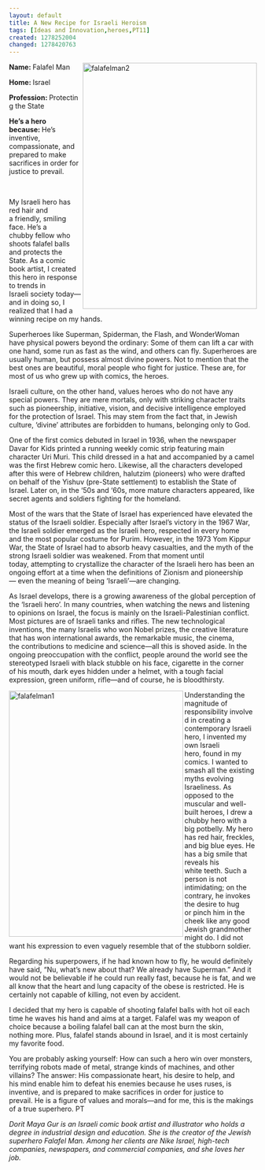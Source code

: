 ```yaml
---
layout: default
title: A New Recipe for Israeli Heroism
tags: [Ideas and Innovation,heroes,PT11]
created: 1278252004
changed: 1278420763
---
```

<p><a title="falafelman2 by PresenTense Group, on Flickr" href="http://www.flickr.com/photos/presentensegroup/4730448499/"><img width="354" height="500" align="right" alt="falafelman2" src="http://farm2.static.flickr.com/1316/4730448499_14f3ef15bb.jpg" /></a></p>
<p><strong>Name:&nbsp;</strong>Falafel Man</p>
<p><strong>Home:&nbsp;</strong>Israel</p>
<p><strong>Profession:&nbsp;</strong>Protecting the State</p>
<p><strong>He&rsquo;s a hero because:&nbsp;</strong>He&rsquo;s inventive, compassionate,&nbsp;and prepared to make sacrifices in&nbsp;order for justice to prevail.</p>
<p>&nbsp;</p>
<p>My Israeli hero has red hair and a&nbsp;friendly, smiling face. He&rsquo;s a chubby&nbsp;fellow who shoots falafel balls and&nbsp;protects the State. As a comic book artist, I&nbsp;created this hero in response to trends in Israeli&nbsp;society today&mdash;and in doing so, I realized&nbsp;that I had a winning recipe on my hands.</p>
<p>Superheroes like Superman, Spiderman,&nbsp;the Flash, and WonderWoman have physical&nbsp;powers beyond the ordinary: Some of them&nbsp;can lift a car with one hand, some run as fast&nbsp;as the wind, and others can fly. Superheroes&nbsp;are usually human, but possess almost divine&nbsp;powers. Not to mention that the best ones are&nbsp;beautiful, moral people who fight for justice.&nbsp;These are, for most of us who grew up with&nbsp;comics, the heroes.</p>
<p>Israeli culture, on the other hand, values&nbsp;heroes who do not have any special powers.&nbsp;They are mere mortals, only with striking&nbsp;character traits such as pioneership, initiative,&nbsp;vision, and decisive intelligence employed for&nbsp;the protection of Israel. This may stem from&nbsp;the fact that, in Jewish culture, &lsquo;divine&rsquo; attributes&nbsp;are forbidden to humans, belonging&nbsp;only to God.</p>
<p>One of the first comics debuted in Israel&nbsp;in 1936, when the newspaper Davar for Kids&nbsp;printed a running weekly comic strip featuring&nbsp;main character Uri Muri. This child dressed in&nbsp;a hat and accompanied by a camel was the first&nbsp;Hebrew comic hero. Likewise, all the characters&nbsp;developed after this were of Hebrew children,&nbsp;halutzim (pioneers) who were drafted on&nbsp;behalf of the Yishuv (pre-State settlement) to&nbsp;establish the State of Israel. Later on, in the&nbsp;&lsquo;50s and &lsquo;60s, more mature characters appeared,&nbsp;like secret agents and soldiers fighting&nbsp;for the homeland.&nbsp;</p>
<p>Most of the wars that the State of Israel&nbsp;has experienced have elevated the status of the&nbsp;Israeli soldier. Especially after Israel&rsquo;s victory in&nbsp;the 1967 War, the Israeli soldier emerged as&nbsp;the Israeli hero, respected in every home and&nbsp;the most popular costume for Purim.&nbsp;However, in the 1973 Yom Kippur War,&nbsp;the State of Israel had to absorb heavy casualties,&nbsp;and the myth of the strong Israeli soldier&nbsp;was weakened. From that moment until today,&nbsp;attempting to crystallize the character of the&nbsp;Israeli hero has been an ongoing effort at a&nbsp;time when the definitions of Zionism and pioneership&mdash;&nbsp;even the meaning of being &lsquo;Israeli&rsquo;&mdash;are changing.</p>
<p>As Israel develops, there is a growing&nbsp;awareness of the global perception of the &lsquo;Israeli&nbsp;hero&rsquo;. In many countries, when watching&nbsp;the news and listening to opinions on Israel,&nbsp;the focus is mainly on the Israeli-Palestinian&nbsp;conflict. Most pictures are of Israeli tanks&nbsp;and rifles. The new technological inventions,&nbsp;the many Israelis who won Nobel prizes, the&nbsp;creative literature that has won international&nbsp;awards, the remarkable music, the cinema, the&nbsp;contributions to medicine and science&mdash;all&nbsp;this is shoved aside. In the ongoing preoccupation&nbsp;with the conflict, people around the&nbsp;world see the stereotyped Israeli with black&nbsp;stubble on his face, cigarette in the corner of&nbsp;his mouth, dark eyes hidden under a helmet,&nbsp;with a tough facial expression, green uniform,&nbsp;rifle&mdash;and of course, he is bloodthirsty.&nbsp;</p>
<p><a title="falafelman1 by PresenTense Group, on Flickr" href="http://www.flickr.com/photos/presentensegroup/4730448255/"><img width="354" height="500" align="left" alt="falafelman1" src="http://farm2.static.flickr.com/1118/4730448255_e29200d460.jpg" /></a></p>
<p>Understanding the magnitude of responsibility&nbsp;involved in creating a contemporary&nbsp;Israeli hero, I invented my own Israeli hero,&nbsp;found in my comics. I wanted to smash all&nbsp;the existing myths evolving Israeliness. As opposed&nbsp;to the muscular and well-built heroes,&nbsp;I drew a chubby hero with a big potbelly.&nbsp;My hero has red hair, freckles, and big blue&nbsp;eyes. He has a big smile that reveals his white&nbsp;teeth. Such a person is not intimidating; on&nbsp;the contrary, he invokes the desire to hug or&nbsp;pinch him in the cheek like any good Jewish&nbsp;grandmother might do. I did not want his expression&nbsp;to even vaguely resemble that of the&nbsp;stubborn soldier.</p>
<p>Regarding his superpowers, if he had&nbsp;known how to fly, he would definitely have&nbsp;said, &ldquo;Nu, what&rsquo;s new about that? We already&nbsp;have Superman.&rdquo; And it would not be believable&nbsp;if he could run really fast, because he is&nbsp;fat, and we all know that the heart and lung&nbsp;capacity of the obese is restricted. He is certainly&nbsp;not capable of killing, not even by accident.</p>
<p>I decided that my hero is capable of&nbsp;shooting falafel balls with hot oil each time he&nbsp;waves his hand and aims at a target. Falafel was&nbsp;my weapon of choice because a boiling falafel&nbsp;ball can at the most burn the skin, nothing&nbsp;more. Plus, falafel stands abound in Israel, and&nbsp;it is most certainly my favorite food.</p>
<p>You are probably asking yourself: How&nbsp;can such a hero win over monsters, terrifying&nbsp;robots made of metal, strange kinds of&nbsp;machines, and other villains? The answer: His&nbsp;compassionate heart, his desire to help, and his&nbsp;mind enable him to defeat his enemies because&nbsp;he uses ruses, is inventive, and is prepared to&nbsp;make sacrifices in order for justice to prevail.&nbsp;He is a figure of values and morals&mdash;and for&nbsp;me, this is the makings of a true superhero. PT</p>
<p><em>Dorit Maya Gur is an Israeli comic&nbsp;book artist and illustrator who&nbsp;holds a degree in industrial design&nbsp;and education. She is the creator of the&nbsp;Jewish superhero Falafel Man. Among her&nbsp;clients are Nike Israel, high-tech companies,&nbsp;newspapers, and commercial companies,&nbsp;and she loves her job.</em></p>
<p>&nbsp;&nbsp;</p>
